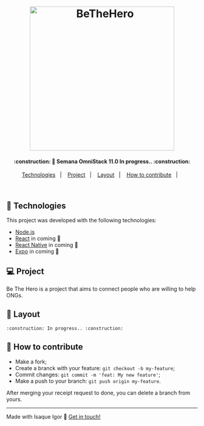 <h1 align="center">
    <img alt="BeTheHero" title="#BeTheHero" src=".github/week-11.png" width="380px" />
</h1>

<h4 align="center"> 
	:construction: 🚀 Semana OmniStack 11.0 In progress.. :construction:
</h4>


<p align="center">
  <a href="#rocket-Technologies">Technologies</a>&nbsp;&nbsp;&nbsp;|&nbsp;&nbsp;&nbsp;
  <a href="#-project">Project</a>&nbsp;&nbsp;&nbsp;|&nbsp;&nbsp;&nbsp;
  <a href="#-layout">Layout</a>&nbsp;&nbsp;&nbsp;|&nbsp;&nbsp;&nbsp;
  <a href="#-how-to-contribute">How to contribute</a>&nbsp;&nbsp;&nbsp;|&nbsp;&nbsp;&nbsp;
</p>

<br>


## :rocket: Technologies

This project was developed with the following technologies:

- [Node.js](https://nodejs.org/en/) 
- [React](https://reactjs.org) in coming :construction:
- [React Native](https://facebook.github.io/react-native/) in coming :construction:
- [Expo](https://expo.io/) in coming :construction:

## 💻 Project

Be The Hero is a project that aims to connect people who are willing to help ONGs.

## 🔖 Layout

	:construction: In progress.. :construction:

## 🤔 How to contribute

- Make a fork;
- Create a branck with your feature: `git checkout -b my-feature`;
- Commit changes: `git commit -m 'feat: My new feature'`;
- Make a push to your branch: `git push origin my-feature`.

After merging your receipt request to done, you can delete a branch from yours.

---

Made with Isaque Igor :wave: [Get in touch!](https://www.linkedin.com/in/isaqueigor/)
